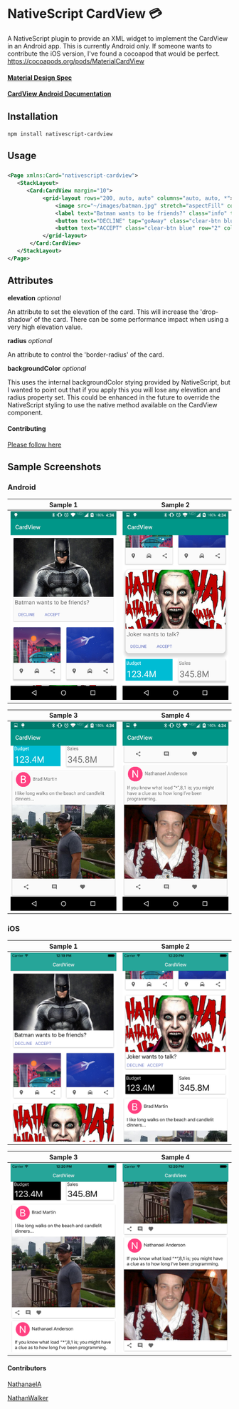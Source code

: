 ﻿# NativeScript CardView :credit_card:

A NativeScript plugin to provide an XML widget to implement the CardView in an Android app. This is currently Android only. If someone wants to contribute the iOS version, I've found a cocoapod that would be perfect. https://cocoapods.org/pods/MaterialCardView

#### [Material Design Spec](https://www.google.com/design/spec/components/cards.html)
#### [CardView Android Documentation](http://developer.android.com/intl/zh-tw/reference/android/support/v7/widget/CardView.html) 

## Installation
`npm install nativescript-cardview`

## Usage

###
```XML
<Page xmlns:Card="nativescript-cardview">
   <StackLayout>     
      <Card:CardView margin="10">
           <grid-layout rows="200, auto, auto" columns="auto, auto, *">
               <image src="~/images/batman.jpg" stretch="aspectFill" colSpan="3" row="0" />
               <label text="Batman wants to be friends?" class="info" textWrap="true" row="1" colSpan="3" />          
               <button text="DECLINE" tap="goAway" class="clear-btn blue" row="2" col="0" />
               <button text="ACCEPT" class="clear-btn blue" row="2" col="1" />
           </grid-layout>
       </Card:CardView>
   </StackLayout>
</Page>
```

## Attributes
**elevation** *optional*

 An attribute to set the elevation of the card. This will increase the 'drop-shadow' of the card.
There can be some performance impact when using a very high elevation value.

**radius** *optional*

An attribute to control the 'border-radius' of the card.

**backgroundColor** *optional*

This uses the internal backgroundColor stying provided by NativeScript, but I wanted to point out that if you apply this
you will lose any elevation and radius property set. This could be enhanced in the future to override the NativeScript styling
to use the native method available on the CardView component.

#### Contributing

[Please follow here](https://github.com/bradmartin/nativescript-cardview/blob/master/CONTRIBUTING.md)

## Sample Screenshots

### Android

Sample 1 |  Sample 2
-------- | ---------
![Sample1](sample_card1.png) | ![Sample2](sample_card2.png)

Sample 3 | Sample 4
-------- | -------
![Sample3](sample_card3.png) | ![Sample4](sample_card4.png)

### iOS

Sample 1 |  Sample 2
-------- | ---------
![Sample1](sample_card1_ios.png) | ![Sample2](sample_card2_ios.png)

Sample 3 | Sample 4
-------- | -------
![Sample3](sample_card3_ios.png) | ![Sample4](sample_card4_ios.png)

#### Contributors
[NathanaelA](https://github.com/NathanaelA)

[NathanWalker](https://github.com/NathanWalker)
